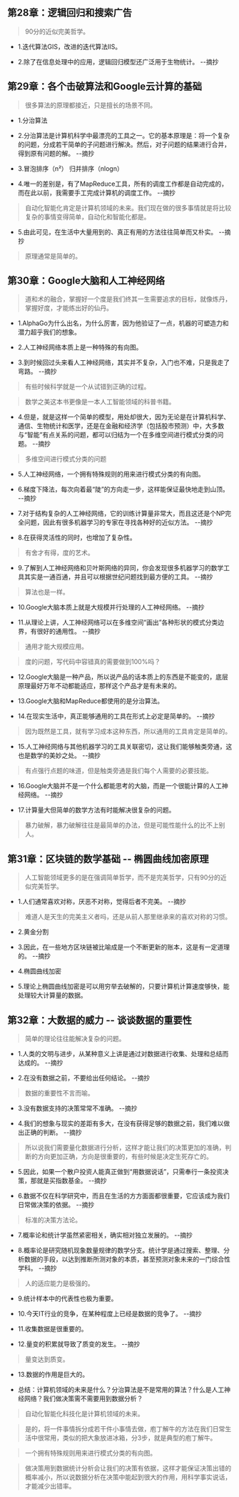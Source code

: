 ## 第28章：逻辑回归和搜索广告

>90分的近似完美哲学。

- 1.迭代算法GIS，改进的迭代算法IIS。

- 2.除了在信息处理中的应用，逻辑回归模型还广泛用于生物统计。 --摘抄

## 第29章：各个击破算法和Google云计算的基础

>很多算法的原理都接近，只是擅长的场景不同。

- 1.分治算法

- 2.分治算法是计算机科学中最漂亮的工具之一。它的基本原理是：将一个复杂的问题，分成若干简单的子问题进行解决。然后，对子问题的结果进行合并，得到原有问题的解。 --摘抄

- 3.冒泡排序（n²） 归并排序（nlogn）

- 4.唯一的差别是，有了MapReduce工具，所有的调度工作都是自动完成的，而在此以前，我需要手工完成计算机的调度工作。 --摘抄

>自动化智能化肯定是计算机领域的未来。我们现在做的很多事情就是将比较复杂的事情变得简单，自动化和智能化都是。

- 5.由此可见，在生活中大量用到的、真正有用的方法往往简单而又朴实。 --摘抄

>原理通常是简单的。

## 第30章：Google大脑和人工神经网络

>道和术的融合，掌握好一个度是我们终其一生需要追求的目标，就像炼丹，掌握好度，才能练出好的仙丹。

- 1.AlphaGo为什么出名，为什么厉害，因为他验证了一点，机器的可塑造力和潜力超乎我们的想象。

- 2.人工神经网络本质上是一种特殊的有向图。

- 3.到时候回过头来看人工神经网络，其实并不复杂，入门也不难，只是我走了弯路。 --摘抄

>有些时候科学就是一个从试错到正确的过程。

>数学之美这本书更像是一本人工智能领域的科普书籍。

- 4.但是，就是这样一个简单的模型，用处却很大，因为无论是在计算机科学、通信、生物统计和医学，还是在金融和经济学（包括股市预测）中，大多数与“智能”有点关系的问题，都可以归结为一个在多维空间进行模式分类的问题。 --摘抄

>多维空间进行模式分类的问题

- 5.人工神经网络，一个拥有特殊规则的用来进行模式分类的有向图。

- 6.梯度下降法，每次向着最“陡”的方向走一步，这样能保证最快地走到山顶。 --摘抄

- 7.对于结构复杂的人工神经网络，它的训练计算量非常大，而且这还是个NP完全问题，因此有很多机器学习的专家在寻找各种好的近似方法。 --摘抄

- 8.在获得灵活性的同时，也增加了复杂性。

>有舍才有得，度的艺术。

- 9.了解到人工神经网络和贝叶斯网络的异同，你会发现很多机器学习的数学工具其实是一通百通，并且可以根据世纪问题找到最方便的工具。 --摘抄

>算法也是一样。

- 10.Google大脑本质上就是大规模并行处理的人工神经网络。 --摘抄

- 11.从理论上讲，人工神经网络可以在多维空间“画出”各种形状的模式分类边界，有很好的通用性。 --摘抄

>通用才能大规模应用。

>度的问题，写代码中容错真的需要做到100%吗？

- 12.Google大脑是一种产品，所以说产品的话本质上的东西是不能变的，底层原理最好万年不动都能适应，那样这个产品才是有未来的。

- 13.Google大脑和MapReduce都使用的是分治算法。

- 14.在现实生活中，真正能够通用的工具在形式上必定是简单的。 --摘抄

>因为既然是工具，就有学习成本这种东西，所以通用的工具肯定是简单的。

- 15.人工神经网络与其他机器学习的工具关联密切，这让我们能够触类旁通，这也是数学的美妙之处。 --摘抄

>有点强行点题的味道，但是触类旁通是我们每个人需要的必要技能。

- 16.Google大脑并不是一个什么都能思考的大脑，而是一个很能计算的人工神经网络。 --摘抄

- 17.计算量大但简单的数学方法有时能解决很复杂的问题。

>暴力破解，暴力破解往往是最简单的办法，但是可能性能什么的比不上别人。

## 第31章：区块链的数学基础 -- 椭圆曲线加密原理

>人工智能领域更多的是在强调简单哲学，而不是完美哲学，只有90分的近似完美哲学。

- 1.人们通常喜欢对称，厌恶不对称，觉得后者不完美。 --摘抄

>难道人是天生的完美主义者吗，还是从前人那里继承来的喜欢对称的习惯。

- 2.黄金分割

- 3.因此，在一些地方区块链被比喻成是一个不断更新的账本，这是有一定道理的。 --摘抄

- 4.椭圆曲线加密

- 5.理论上椭圆曲线加密是可以用穷举去破解的，只要计算机计算速度够快，能处理较大计算量的数据。

## 第32章：大数据的威力 -- 谈谈数据的重要性

>简单的理论往往能解决复杂的问题。

- 1.人类的文明与进步，从某种意义上讲是通过对数据进行收集、处理和总结而达成的。 --摘抄

- 2.在没有数据之前，不要给出任何结论。 --摘抄

>数据的重要性不言而喻。

- 3.没有数据支持的决策常常不准确。 --摘抄

- 4.我们的想象与现实的差距有多大，在没有获得足够的数据之前，我们难以做出正确的判断。 --摘抄

>所以说我们需要量化数据进行分析，这样才能让我们的决策更加的准确，判断的方向更加正确，方向是很重要的，有些时候是决定生死存亡的。

- 5.因此，如果一个散户投资人能真正做到“用数据说话”，只需奉行一条投资决策，那就是买指数基金。 --摘抄

- 6.数据不仅在科学研究中，而且在生活的方方面面都很重要，它应该成为我们日常做决策的依据。 --摘抄

>标准的决策方法论。

- 7.概率论和统计学虽然紧密相关，确实相对独立发展的。 --摘抄

- 8.概率论是研究随机现象数量规律的数学分支。统计学是通过搜索、整理、分析数据的手段，以达到推断所测对象的本质，甚至预测对象未来的一门综合性学科。 --摘抄

>人的适应能力是极强的。

- 9.统计样本中的代表性也极为重要。

- 10.今天IT行业的竞争，在某种程度上已经是数据的竞争了。 --摘抄

- 11.收集数据是很重要的。

- 12.量变的积累就导致了质变的发生。 --摘抄

>量变达到质变。

- 13.数据的作用是巨大的。

- 总结：计算机领域的未来是什么？分治算法是不是常用的算法？什么是人工神经网络？我们做决策需不需要用到数据分析？

>自动化智能化科技化是计算机领域的未来。

>是的，将一件事情拆分成若干件小事情去做，庖丁解牛的方法在我们日常生活中很常用，类似的把大象放进冰箱，分3步，就是典型的庖丁解牛。

>一个拥有特殊规则用来进行模式分类的有向图。

>做决策用到数据统计分析会让我们的决策有依据，这样才能保证决策出错的概率减小，所以说数据分析在决策中能起到很大的作用，用科学事实说话，才能减少出错率。
